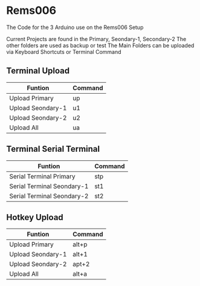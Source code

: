 # Rems006
The Code for the 3 Arduino use on the Rems006 Setup

Current Projects are found in the Primary, Seondary-1, Secondary-2
The other folders are used as backup or test
The Main Folders can be uploaded via Keyboard Shortcuts or Terminal Command

## Terminal Upload
| Funtion  | Command |
| ------------- | ------------- |
| Upload Primary | up  |
| Upload Seondary-1  | u1  |
| Upload Seondary-2  | u2  |
| Upload All  | ua  |

## Terminal Serial Terminal
| Funtion  | Command |
| ------------- | ------------- |
| Serial Terminal Primary | stp  |
| Serial Terminal Seondary-1  | st1  |
| Serial Terminal Seondary-2  | st2  |

## Hotkey Upload
| Funtion  | Command |
| ------------- | ------------- |
| Upload Primary | alt+p  |
| Upload Seondary-1  | alt+1  |
| Upload Seondary-2  | apt+2  |
| Upload All  | alt+a  |

